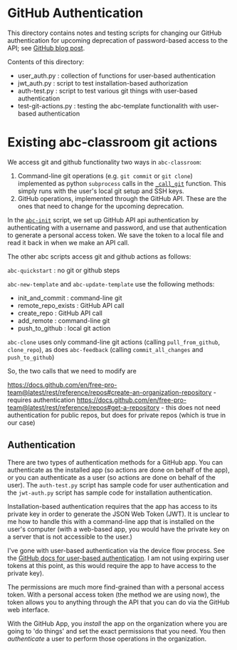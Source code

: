 # GitHub Authentication

This directory contains notes and testing scripts for changing our GitHub
authentication for upcoming deprecation of password-based access to the
API; see [GitHub  blog post](https://developer.github.com/changes/2020-02-14-deprecating-password-auth/).

Contents of this directory:

* user_auth.py : collection of functions for user-based authentication
* jwt_auth.py : script to test installation-based authorization
* auth-test.py : script to test various git things with user-based authentication
* test-git-actions.py : testing the abc-template functionalith with user-based authentication

# Existing abc-classroom git actions

We access git and github functionality two ways in `abc-classroom`:

1. Command-line git operations (e.g. `git commit` or `git clone`)
implemented as python `subprocess` calls in the [`_call_git`](https://github.com/earthlab/abc-classroom/blob/master/abcclassroom/github.py#L19) function. This simply runs with the user's local git setup and SSH keys.
2. GitHub operations, implemented through the GitHub API. These are the ones
that need to change for the upcoming deprecation.

In the [`abc-init`](https://github.com/earthlab/abc-classroom/blob/master/abcclassroom/__main__.py#L35) script, we set up GitHub API api authentication
by authenticating with a username and password, and use that authentication
to generate a personal access token. We save the token to a local file
and read it back in when we make an API call.

The other abc scripts access git and github actions as follows:

`abc-quickstart` : no git or github steps

`abc-new-template` and `abc-update-template` use the following methods:

* init_and_commit : command-line git  
* remote_repo_exists : GitHub API call
* create_repo : GitHub API call
* add_remote : command-line git
* push_to_github : local git action

`abc-clone` uses only command-line git actions (calling `pull_from_github`,
`clone_repo`), as does `abc-feedback` (calling `commit_all_changes` and
`push_to_github`)

So, the two calls that we need to modify are

https://docs.github.com/en/free-pro-team@latest/rest/reference/repos#create-an-organization-repository - requires authentication
https://docs.github.com/en/free-pro-team@latest/rest/reference/repos#get-a-repository - this does not need authentication for public repos, but does
for private repos (which is true in our case)

## Authentication

There are two types of authentication methods for a GitHub app. You can
authenticate as the installed app (so actions are done on behalf of the app),
or you can authenticate as a user (so actions are done on behalf of the user).
The `auth-test.py` script has sample code for user authentication and the
`jwt-auth.py` script has sample code for installation authentication.

Installation-based authentication requires that the app has access to its
private key in order to generate the JSON Web Token (JWT). It is unclear to
me how to handle this with a command-line app that is installed on the user's
computer (with a web-based app, you would have the private key on a server
that is not accessible to the user.)

I've gone with user-based authentication via the device flow process. See the
[GitHub docs for user-based authentication](https://docs.github.com/en/free-pro-team@latest/developers/apps/identifying-and-authorizing-users-for-github-apps).
I am not using expiring user tokens at this point, as this would require the
app to have access to the private key).

The permissions are much more find-grained than with a personal access token.
With a personal access token (the method we are using now), the token allows
you to anything through the API that you can do via the GitHub web interface.

With the GitHub App, you _install_ the app on the organization where you are
going to 'do things' and set the exact permissions that you need. You then
_authenticate_ a user to perform those operations in the organization.
